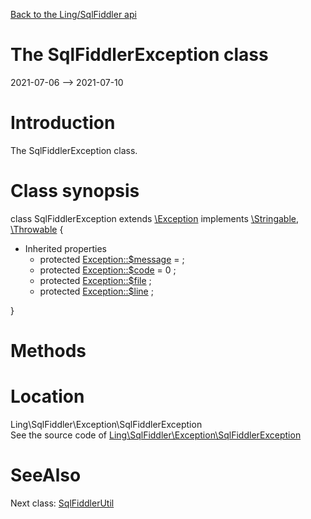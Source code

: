 [Back to the Ling/SqlFiddler api](https://github.com/lingtalfi/SqlFiddler/blob/master/doc/api/Ling/SqlFiddler.md)



The SqlFiddlerException class
================
2021-07-06 --> 2021-07-10






Introduction
============

The SqlFiddlerException class.



Class synopsis
==============


class <span class="pl-k">SqlFiddlerException</span> extends [\Exception](http://php.net/manual/en/class.exception.php) implements [\Stringable](https://wiki.php.net/rfc/stringable), [\Throwable](http://php.net/manual/en/class.throwable.php) {

- Inherited properties
    - protected  [Exception::$message](#property-message) =  ;
    - protected  [Exception::$code](#property-code) = 0 ;
    - protected  [Exception::$file](#property-file) ;
    - protected  [Exception::$line](#property-line) ;

}






Methods
==============






Location
=============
Ling\SqlFiddler\Exception\SqlFiddlerException<br>
See the source code of [Ling\SqlFiddler\Exception\SqlFiddlerException](https://github.com/lingtalfi/SqlFiddler/blob/master/Exception/SqlFiddlerException.php)



SeeAlso
==============
Next class: [SqlFiddlerUtil](https://github.com/lingtalfi/SqlFiddler/blob/master/doc/api/Ling/SqlFiddler/SqlFiddlerUtil.md)<br>
